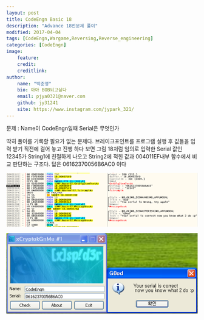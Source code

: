 ```yaml
---
layout: post
title: CodeEngn Basic 18
description: "Advance 18번문제 풀이"
modified: 2017-04-04
tags: [CodeEngn,Wargame,Reversing,Reverse_engineering]
categories: [CodeEngn]
image:
    feature:
    credit:
    creditlink:
author:
    name: "박준영"
    bio: 아아 BOB되고싶다
    email: pjya0321@naver.com
    github: jy31241
    site: https://www.instagram.com/jypark_321/
---
```

문제 : Name이 CodeEngn일때 Serial은 무엇인가

딱히 풀이를 기록할 필요가 없는 문제다.
브레이크포인트를 프로그램 실행 후 값들을 입력 받기 직전에 걸어 놓고 진행 하다 보면 그림 18처럼 임의로 입력한 Serial 값인 12345가 String1에 친절하게 나오고 String2에 적힌 값과 004011EF내부 함수에서 비교 판단하는 구조다. 답은 06162370056B6AC0 이다

![18-1](assets/postimage/b18-1.png)

![18-2](assets/postimage/b18-2.png)
